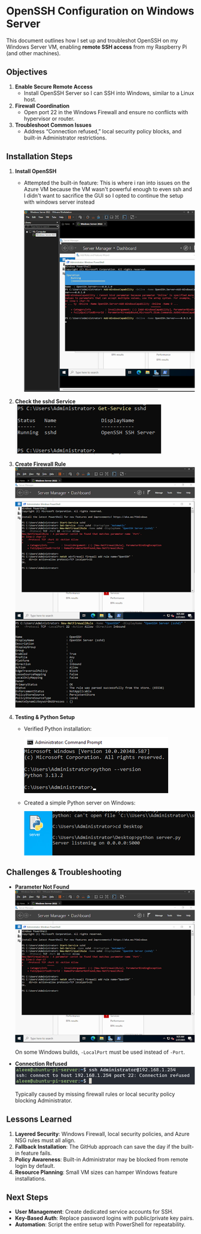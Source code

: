 # OpenSSH Configuration on Windows Server

This document outlines how I set up and troubleshot OpenSSH on my Windows Server VM, enabling **remote SSH access** from my Raspberry Pi (and other machines).

## Objectives

1. **Enable Secure Remote Access**  
   - Install OpenSSH Server so I can SSH into Windows, similar to a Linux host.
2. **Firewall Coordination**  
   - Open port 22 in the Windows Firewall and ensure no conflicts with hypervisor or router.
3. **Troubleshoot Common Issues**  
   - Address “Connection refused,” local security policy blocks, and built-in Administrator restrictions.

## Installation Steps

1. **Install OpenSSH**  
   - Attempted the built-in feature:
    This is where i ran into issues on the Azure VM because the VM wasn't
    powerful enough to even ssh and I didn't want to sacrifice the GUI so I opted to continue the setup with windows server instead

     ![Add Roles and Features Wizard (OpenSSH attempt)](/images/18.png)

2. **Check the sshd Service** 
   ![Get-Service sshd => Running](/images/25.png)

3. **Create Firewall Rule**
   ![add rule](/images/19.png)
   ![New-NetFirewallRule -Name OpenSSH](/images/26.png)

4. **Testing & Python Setup**  
   - Verified Python installation:

     ![python --version => 3.13.2](/images/28.png)

   - Created a simple Python server on Windows:

     ![server.py listening on 0.0.0.0:5000](/images/29.png)

## Challenges & Troubleshooting

- **Parameter Not Found**  
  ![Port param error](/images/19.png)

  On some Windows builds, `-LocalPort` must be used instead of `-Port`.
- **Connection Refused**  
  ![SSH Connection Refused from Pi](/images/24.png)

  Typically caused by missing firewall rules or local security policy blocking Administrator.

## Lessons Learned

1. **Layered Security**: Windows Firewall, local security policies, and Azure NSG rules must all align.  
2. **Fallback Installation**: The GitHub approach can save the day if the built-in feature fails.  
3. **Policy Awareness**: Built-in Administrator may be blocked from remote login by default.  
4. **Resource Planning**: Small VM sizes can hamper Windows feature installations.

## Next Steps

- **User Management**: Create dedicated service accounts for SSH.  
- **Key-Based Auth**: Replace password logins with public/private key pairs.  
- **Automation**: Script the entire setup with PowerShell for repeatability.

